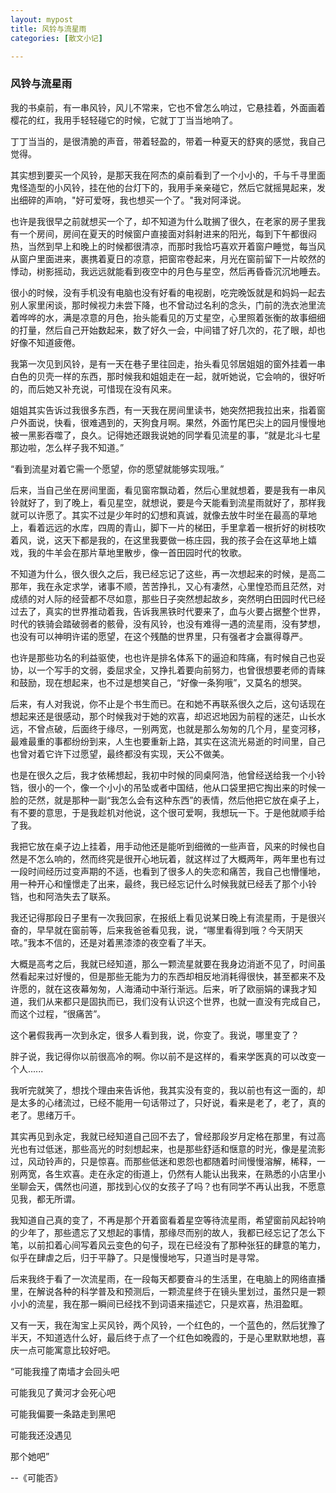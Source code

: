 ```yaml
---
layout: mypost
title: 风铃与流星雨
categories: [散文小记]

---
```


### 风铃与流星雨

我的书桌前，有一串风铃，风儿不常来，它也不曾怎么响过，它悬挂着，外面画着樱花的红，我用手轻轻碰它的时候，它就丁丁当当地响了。

丁丁当当的，是很清脆的声音，带着轻盈的，带着一种夏天的舒爽的感觉，我自己觉得。

其实想到要买一个风铃，是那天我在阿杰的桌前看到了一个小小的，千与千寻里面鬼怪造型的小风铃，挂在他的台灯下的，我用手亲亲碰它，然后它就摇晃起来，发出细碎的声响，"好可爱呀，我也想买一个了。"我对阿泽说。

也许是我很早之前就想买一个了，却不知道为什么耽搁了很久，在老家的房子里我有一个房间，房间在夏天的时候窗户直接面对斜射进来的阳光，每到下午都很闷热，当然到早上和晚上的时候都很清凉，而那时我恰巧喜欢开着窗户睡觉，每当风从窗户里面进来，裹携着夏日的凉意，把窗帘卷起来，月光在窗前留下一片皎然的悸动，树影摇动，我远远就能看到夜空中的月色与星空，然后再昏昏沉沉地睡去。

很小的时候，没有手机没有电脑也没有好看的电视剧，吃完晚饭就是和妈妈一起去别人家里闲谈，那时候视力未尝下降，也不曾动过名利的念头，门前的洗衣池里流着哗哗的水，满是凉意的月色，抬头能看见的万丈星空，心里照着张衡的故事细细的打量，然后自己开始数起来，数了好久一会，中间错了好几次的，花了眼，却也好像不知道疲倦。

我第一次见到风铃，是有一天在巷子里往回走，抬头看见邻居姐姐的窗外挂着一串白色的贝壳一样的东西，那时候我和姐姐走在一起，就听她说，它会响的，很好听的，而后她又补充说，可惜现在没有风来。

姐姐其实告诉过我很多东西，有一天我在房间里读书，她突然把我拉出来，指着窗户外面说，快看，很难遇到的，天狗食月啊。果然，外面竹尾巴尖上的园月慢慢地被一黑影吞噬了，良久。记得她还跟我说她的同学看见流星的事，“就是北斗七星那边啦，怎么样子我不知道。”

“看到流星对着它需一个愿望，你的愿望就能够实现哦。”



后来，当自己坐在房间里面，看见窗帘飘动着，然后心里就想着，要是我有一串风铃就好了，到了晚上，看见星空，就想说，要是今天能看到流星雨就好了，那样我就可以许愿了。其实不过是少年时的幻想和真诚，就像去放牛时坐在最高的草地上，看着远远的水库，四周的青山，脚下一片的梯田，手里拿着一根折好的树枝吹着风，说，这天下都是我的，在这里我要做一栋庄园，我的孩子会在这草地上嬉戏，我的牛羊会在那片草地里散步，像一首田园时代的牧歌。

不知道为什么，很久很久之后，我已经忘记了这些，再一次想起来的时候，是高二那年，我在永定求学，诸事不顺，苦苦挣扎，又心有凄然，心里惶恐而且茫然，对成绩的对人际的经营都不尽如意，那些日子突然想起故乡，突然明白田园时代已经过去了，真实的世界推动着我，告诉我黑铁时代要来了，血与火要占据整个世界，时代的铁骑会踏破弱者的骸骨，没有风铃，也没有难得一遇的流星雨，没有梦想，也没有可以神明许诺的愿望，在这个残酷的世界里，只有强者才会赢得尊严。

也许是那些功名的利益驱使，也也许是排名体系下的逼迫和阵痛，有时候自己也妥协，以一个写手的文弱，委屈求全，又挣扎着要向前努力，也曾很想要老师的青睐和鼓励，现在想起来，也不过是想笑自己，“好像一条狗哦”，又莫名的想哭。

后来，有人对我说，你不止是个书生而已。在和她不再联系很久之后，这句话现在想起来还是很感动，那个时候我对于她的欢喜，却迟迟地因为前程的迷茫，山长水远，不曾点破，后面终于缘尽，一别两宽，也就是那么匆匆的几个月，星变河移，最难最重的事都纷纷到来，人生也要重新上路，其实在这流光易逝的时间里，自己也曾对着它许下过愿望，最终都没有实现，天公不做美。

也是在很久之后，我才依稀想起，我初中时候的同桌阿浩，他曾经送给我一个小铃铛，很小的一个，像一个小小的吊坠或者中国结，他从口袋里把它掏出来的时候一脸的茫然，就是那种一副“我怎么会有这种东西”的表情，然后他把它放在桌子上，有不要的意思，于是我趁机对他说，这个很可爱啊，我想玩一下。于是他就顺手给了我。

我把它放在桌子边上挂着，用手动他还是能听到细微的一些声音，风来的时候也自然是不怎么响的，然而终究是很开心地玩着，就这样过了大概两年，两年里也有过一段时间经历过变声期的不适，也看到了很多人的失恋和痛苦，我自己也懵懂地，用一种开心和憧憬走了出来，最终，我已经忘记什么时候我就已经丢了那个小铃铛，也和阿浩失去了联系。

我还记得那段日子里有一次我回家，在报纸上看见说某日晚上有流星雨，于是很兴奋的，早早就在窗前等，后来我爸爸看见我，说，“哪里看得到哦？今天阴天哝。”我本不信的，还是对着黑漆漆的夜空看了半天。



大概是高考之后，我就已经知道，那么一颗流星就要在我身边消逝不见了，时间虽然看起来过好慢的，但是那些无能为力的东西却相反地消耗得很快，甚至都来不及许愿的，就在这夜幕匆匆，人海涌动中渐行渐远。后来，听了欧丽娟的课我才知道，我们从来都只是固执而已，我们没有认识这个世界，也就一直没有完成自己，而这个过程，“很痛苦”。

这个暑假我再一次到永定，很多人看到我，说，你变了。我说，哪里变了？

胖子说，我记得你以前很高冷的啊。你以前不是这样的，看来学医真的可以改变一个人......

我听完就笑了，想找个理由来告诉他，我其实没有变的，我以前也有这一面的，却是太多的心绪流过，已经不能用一句话带过了，只好说，看来是老了，老了，真的老了。思绪万千。

其实再见到永定，我就已经知道自己回不去了，曾经那段岁月定格在那里，有过高光也有过低迷，那些高光的时刻想起来，也是那些舒适和惬意的时光，像是星流影过，风动铃声的，只是惊喜。而那些低迷和恩怨也都随着时间慢慢溶解，稀释，一别两宽，各生欢喜。走在永定的街道上，仍然有人能认出我来，在熟悉的小店里小坐聊会天，偶然也问道，那找到心仪的女孩子了吗？也有同学不再认出我，不愿意见我，都无所谓。

我知道自己真的变了，不再是那个开着窗看着星空等待流星雨，希望窗前风起铃响的少年了，那些遗忘了又想起的事情，那缘尽而别的故人，我都已经忘记了怎么下笔，以前扣着心间写着风云变色的句子，现在已经没有了那种张狂的肆意的笔力，似乎在肆虐之后，归于平静了。只是慢慢地写，只道当时是寻常。

后来我终于看了一次流星雨，在一段每天都要奋斗的生活里，在电脑上的网络直播里，在解说各种的科学普及和预测后，一颗流星终于在镜头里划过，虽然只是一颗小小的流星，我在那一瞬间已经找不到词语来描述它，只是欢喜，热泪盈眶。



又有一天，我在淘宝上买风铃，两个风铃，一个红色的，一个蓝色的，然后犹豫了半天，不知道选什么好，最后终于点了一个红色如晚霞的，于是心里默默地想，喜庆一点可能寓意比较好吧。

“可能我撞了南墙才会回头吧

可能我见了黄河才会死心吧

可能我偏要一条路走到黑吧

可能我还没遇见

那个她吧”

--《可能否》







